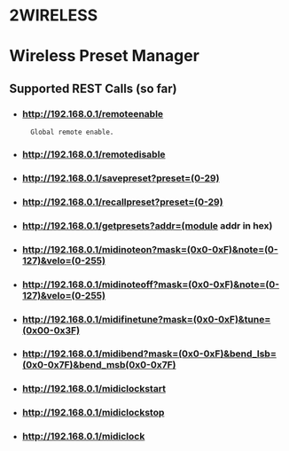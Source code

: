 # 2WIRELESS
# Wireless Preset Manager
## Supported REST Calls (so far)
- ### http://192.168.0.1/remoteenable
		Global remote enable.
- ### http://192.168.0.1/remotedisable
- ### http://192.168.0.1/savepreset?preset=(0-29)
- ### http://192.168.0.1/recallpreset?preset=(0-29)
- ### http://192.168.0.1/getpresets?addr=(module addr in hex)
- ### http://192.168.0.1/midinoteon?mask=(0x0-0xF)&note=(0-127)&velo=(0-255)
- ### http://192.168.0.1/midinoteoff?mask=(0x0-0xF)&note=(0-127)&velo=(0-255)
- ### http://192.168.0.1/midifinetune?mask=(0x0-0xF)&tune=(0x00-0x3F) 
- ### http://192.168.0.1/midibend?mask=(0x0-0xF)&bend_lsb=(0x0-0x7F)&bend_msb(0x0-0x7F)
- ### http://192.168.0.1/midiclockstart
- ### http://192.168.0.1/midiclockstop
- ### http://192.168.0.1/midiclock
